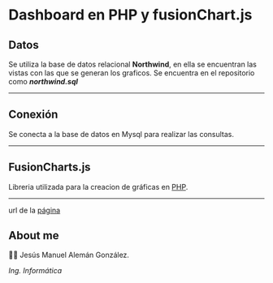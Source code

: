 # Dashboard en PHP y fusionChart.js

## Datos
Se utiliza la base de datos relacional **Northwind**, en ella se encuentran las vistas con las que se generan los graficos. Se encuentra en el repositorio como **_northwind.sql_**
___

## Conexión
Se conecta a la base de datos en Mysql para realizar las consultas.
___
## FusionCharts.js
Libreria utilizada para la creacion de gráficas en [PHP](https://www.fusioncharts.com/php-charts "fusionCharts").
___ 
url de la [página](https://datawarehuse.000webhostapp.com/)

## About me
:man_technologist: Jesús Manuel Alemán González.

 _Ing. Informática_




